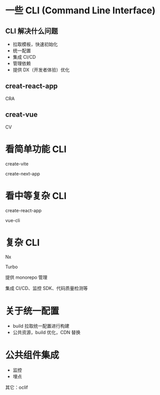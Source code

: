# 一些 CLI (Command Line Interface)
## CLI 解决什么问题
- 拉取模板，快速初始化
- 统一配置
- 集成 CI/CD
- 管理依赖
- 提供 DX（开发者体验）优化

## creat-react-app
CRA

## creat-vue
CV


# 看简单功能 CLI
create-vite

create-next-app

# 看中等复杂 CLI
create-react-app

vue-cli


# 复杂 CLI
Nx

Turbo

提供 monorepo 管理

集成 CI/CD、监控 SDK、代码质量检测等



# 关于统一配置
- build 拉取统一配置进行构建
- 公共资源，build 优化，CDN 替换

# 公共组件集成
- 监控
- 埋点

其它：oclif